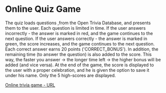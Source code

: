 # Online Quiz Game


The quiz loads questions ,from the Open Trivia Database, and presents them to the user.
Each question is limited in time.
If the user answers incorrectly - the answer is marked in red, and the game continues to the next question.
If the user answers correctly - the answer is marked in green, the score increases, and the game continues to the next question.
Each correct answer earns 20 points ('CORRECT_BONUS').
In addition, the remaining time (to answer the question) is also added to the score.
This way, the faster you answer -> the longer time left -> the higher bonus will be added (and vice versa).
At the end of the game, the score is displayed to the user with a proper celebration,
and he is given the option to save it under his name.
Only the 5 high-scores are displayed.



[Online trivia game - URL](https://extraordinary-pastelito-b9e67e.netlify.app/)  







